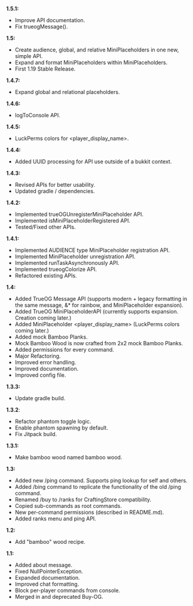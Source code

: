 **1.5.1:**
- Improve API documentation.
- Fix trueogMessage().

**1.5:**
- Create audience, global, and relative MiniPlaceholders in one new, simple API.
- Expand and format MiniPlaceholders within MiniPlaceholders.
- First 1.19 Stable Release.

**1.4.7:**
- Expand global and relational placeholders.

**1.4.6:**
- logToConsole API.

**1.4.5:**
- LuckPerms colors for <player_display_name>.

**1.4.4:**
- Added UUID processing for API use outside of a bukkit context.

**1.4.3:**
- Revised APIs for better usability.
- Updated gradle / dependencies.

**1.4.2:**
- Implemented trueOGUnregisterMiniPlaceholder API.
- Implemented isMiniPlaceholderRegistered API.
- Tested/Fixed other APIs.

**1.4.1:**
- Implemented AUDIENCE type MiniPlaceholder registration API.
- Implemented MiniPlaceholder unregistration API.
- Implemented runTaskAsynchronously API.
- Implemented trueogColorize API.
- Refactored existing APIs.

**1.4:**

- Added TrueOG Message API (supports modern + legacy formatting in the same message, &* for rainbow, and MiniPlaceholder expansion).
- Added TrueOG MiniPlaceholderAPI (currently supports expansion. Creation coming later.)
- Added MiniPlaceholder <player_display_name> (LuckPerms colors coming later.)
- Added mock Bamboo Planks.
- Mock Bamboo Wood is now crafted from 2x2 mock Bamboo Planks.
- Added permissions for every command.
- Major Refactoring.
- Improved error handling.
- Improved documentation.
- Improved config file.

**1.3.3:**

- Update gradle build.

**1.3.2**:
- Refactor phantom toggle logic.
- Enable phantom spawning by default.
- Fix Jitpack build.

**1.3.1:**
- Make bamboo wood named bamboo wood.

**1.3:**

- Added new /ping command. Supports ping lookup for self and others.
- Added /bing command to replicate the functionality of the old /ping command.
- Renamed /buy to /ranks for CraftingStore compatibility.
- Copied sub-commands as root commands.
- New per-command permissions (described in README.md).
- Added ranks menu and ping API.

**1.2:**

- Add "bamboo" wood recipe.

**1.1:**

- Added about message.
- Fixed NullPointerException.
- Expanded documentation.
- Improved chat formatting.
- Block per-player commands from console.
- Merged in and deprecated Buy-OG.
